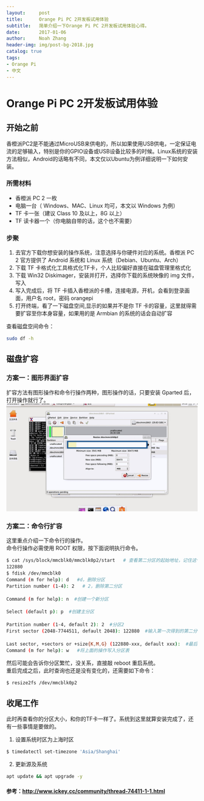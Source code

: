 ```yaml
---
layout:     post
title:      Orange Pi PC 2开发板试用体验
subtitle:   简单介绍一下Orange Pi PC 2开发板试用体验心得。
date:       2017-01-06
author:     Noah Zhang
header-img: img/post-bg-2018.jpg
catalog: true
tags:
- Orange Pi
- 中文
---
```

# Orange Pi PC 2开发板试用体验
## 开始之前
香橙派PC2是不能通过MicroUSB来供电的，所以如果使用USB供电，一定保证电流的足够输入，特别是你的GPIO设备或USB设备比较多的时候。Linux系统的安装方法相似，Android的话略有不同，本文仅以Ubuntu为例详细说明一下如何安装。

### 所需材料
* 香橙派 PC 2 一枚  
* 电脑一台（ Windows、MAC、Linux 均可，本文以 Windows 为例）  
* TF 卡一张（建议 Class 10 及以上，8G 以上）  
* TF 读卡器一个（你电脑自带的话，这个也不需要）  

### 步聚
1. 去官方下载你想安装的操作系统，注意选择与你硬件对应的系统。香橙派 PC 2 官方提供了 Android 系统和 Linux 系统（Debian、Ubuntu、Arch）
2. 下载 TF 卡格式化工具格式化TF卡，个人比较偏好直接在磁盘管理里格式化
3. 下载 Win32 Diskimager，安装并打开，选择你下载的系统映像的 img 文件，写入
4. 写入完成后，将 TF 卡插入香橙派的卡槽，连接电源，开机，会看到登录画面，用户名 root，密码 orangepi
5. 打开终端，看了一下磁盘空间,显示的如果并不是你 TF 卡的容量，这里就得需要扩容至你本身容量，如果用的是 Armbian 的系统的话会自动扩容  

查看磁盘空间命令：
```sh
sudo df -h
```

## 磁盘扩容
### 方案一：图形界面扩容
扩容方法有图形操作和命令行操作两种，图形操作的话，只要安装 Gparted 后，打开操作就行了。  
![](https://github.com/noahzhy/noahzhy.github.io/blob/master/img/df-h.jpg?raw=true)

### 方案二：命令行扩容
这里重点介绍一下命令行的操作。  
命令行操作必需使用 ROOT 权限，按下面说明执行命令。

```sh
$ cat /sys/block/mmcblk0/mmcblk0p2/start   # 查看第二分区的起始地址，记住这个数字
122880
$ fdisk /dev/mmcblk0
Command (m for help): d   #d，删除分区
Partition number (1-4): 2   # 2，删除第二分区

Command (m for help): n  #创建一个新分区

Select (default p): p  #创建主分区

Partition number (1-4, default 2): 2  #分区2
First sector (2048-7744511, default 2048): 122880  #输入第一次得到的第二分区起始地址

Last sector, +sectors or +size{K,M,G} (122880-xxx, default xxx):  #最后一个sector，默认即可，直接按回车
Command (m for help): w   #将上面的操作写入分区表
```
然后可能会告诉你分区繁忙，没关系，直接敲 reboot 重启系统。  
重启完成之后，此时查询也还是没有变化的，还需要如下命令：

```sh
$ resize2fs /dev/mmcblk0p2
```

## 收尾工作
此时再查看你的分区大小，和你的TF卡一样了。系统到这里就算安装完成了，还有一些事情是要做的。  

1. 设置系统时区为上海时区
```sh
$ timedatectl set-timezone 'Asia/Shanghai'
```

2. 更新源及系统   
```sh
apt update && apt upgrade -y
```

#### 参考：<http://www.ickey.cc/community/thread-74411-1-1.html>

